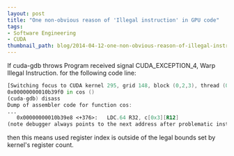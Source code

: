 ```yaml
---
layout: post
title: "One non-obvious reason of 'Illegal instruction' in GPU code"
tags:
- Software Engineering
- CUDA
thumbnail_path: blog/2014-04-12-one-non-obvious-reason-of-illegal-instruction-in-gpu-code/illegal-instruction.png
---
```


If cuda-gdb throws Program received signal CUDA_EXCEPTION_4, Warp Illegal Instruction. for the following code line:

```asm
[Switching focus to CUDA kernel 295, grid 148, block (0,2,3), thread (0,0,0), device 0, sm 0, warp 26, lane 0]
0x00000000010b39f0 in cos ()
(cuda-gdb) disass
Dump of assembler code for function cos:
...
   0x00000000010b39e8 <+376>:	LDC.64 R32, c[0x3][R12]
(note debugger always points to the next address after problematic instruction, i.e. 0xe8 + 0x8 = 0xf0 in this case)
```

then this means used register index is outside of the legal bounds set by kernel's register count.
